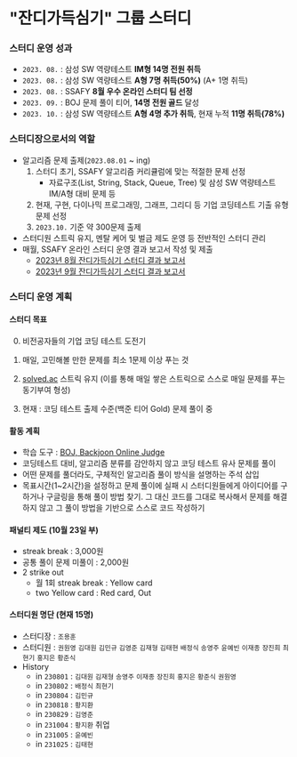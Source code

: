 # "잔디가득심기" 그룹 스터디

### 스터디 운영 성과

- `2023. 08.` : 삼성 SW 역량테스트 **IM형 14명 전원 취득**
- `2023. 08.` : 삼성 SW 역량테스트 **A형 7명 취득(50%)** (A+ 1명 취득)
- `2023. 08.` : SSAFY **8월 우수 온라인 스터디 팀 선정**
- `2023. 09.` : BOJ 문제 풀이 티어, **14명 전원 골드** 달성
- `2023. 10.` : 삼성 SW 역량테스트 **A형 4명 추가 취득**, 현재 누적 **11명 취득(78%)**

### 스터디장으로서의 역할

- 알고리즘 문제 출제(`2023.08.01` ~ ing)
  1. 스터디 초기, SSAFY 알고리즘 커리큘럼에 맞는 적절한 문제 선정
     - 자료구조(List, String, Stack, Queue, Tree) 및 삼성 SW 역량테스트 IM/A형 대비 문제 등
  2. 현재, 구현, 다이나믹 프로그래밍, 그래프, 그리디 등 기업 코딩테스트 기출 유형 문제 선정
  3. `2023.10.` 기준 약 300문제 출제
- 스터디원 스트릭 유지, 멘탈 케어 및 벌금 제도 운영 등 전반적인 스터디 관리
- 매월, SSAFY 온라인 스터디 운영 결과 보고서 작성 및 제출
  - [2023년 8월 잔디가득심기 스터디 결과 보고서](https://github.com/Johyonghoon/group-study-Planting-Grass/tree/master/Aug_2023)
  - [2023년 9월 잔디가득심기 스터디 결과 보고서](https://github.com/Johyonghoon/group-study-Planting-Grass/tree/master/Sep_2023)

### 스터디 운영 계획

#### 스터디 목표

0. 비전공자들의 기업 코딩 테스트 도전기

1. 매일, 고민해볼 만한 문제를 최소 1문제 이상 푸는 것
2. [solved.ac](https://solved.ac/) 스트릭 유지
   (이를 통해 매일 쌓은 스트릭으로 스스로 매일 문제를 푸는 동기부여 형성)
3. 현재 : 코딩 테스트 출제 수준(백준 티어 Gold) 문제 풀이 중

#### 활동 계획

- 학습 도구 : [BOJ, Backjoon Online Judge](https://www.acmicpc.net/)
- 코딩테스트 대비, 알고리즘 분류를 감안하지 않고 코딩 테스트 유사 문제를 풀이
- 어떤 문제를 풀더라도, 구체적인 알고리즘 풀이 방식을 설명하는 주석 삽입
- 목표시간(1~2시간)을 설정하고 문제 풀이에 실패 시 스터디원들에게 아이디어를 구하거나 구글링을 통해 풀이 방법 찾기. 그 대신 코드를 그대로 복사해서 문제를 해결하지 않고 그 풀이 방법을 기반으로 스스로 코드 작성하기

#### 패널티 제도 (10월 23일 부)

- streak break : 3,000원
- 공통 풀이 문제 미풀이 : 2,000원
- 2 strike out 
  - 월 1회 streak break : Yellow card
  - two Yellow card : Red card, Out


#### 스터디원 명단 (현재 15명)

- 스터디장 : `조용훈`
- 스터디원 : `권원영` `김대원` `김민규` `김영준` `김재형` `김태현` `배정식` `송영주` `윤예빈` `이재종` `장진희` `최현기` `홍지은` `황준식`
- History
  - in `230801` : `김대원` `김재형` `송영주` `이재종` `장진희` `홍지은` `황준식` `권원영` 
  - in `230802` : `배정식` `최현기`
  - in `230804` : `김민규`
  - in `230818` : `황지환`
  - in `230829` : `김영준`
  - in `231004` : `황지환` 취업
  - in `231005` : `윤예빈` 
  - in `231025` : `김태현`

